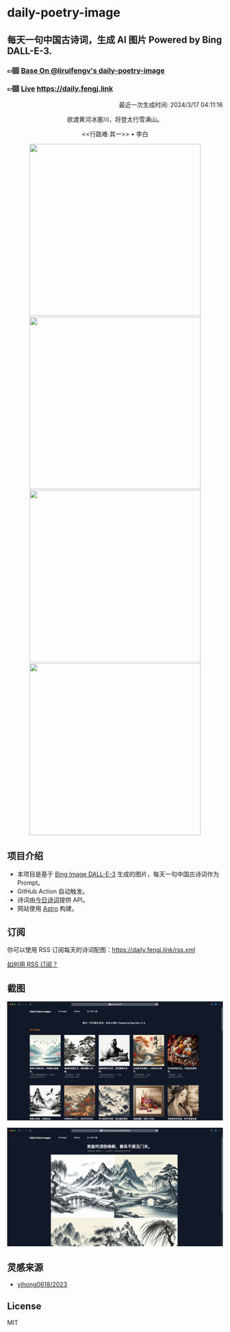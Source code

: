 
# daily-poetry-image

## 每天一句中国古诗词，生成 AI 图片 Powered by Bing DALL-E-3.

### 👉🏽 [Base On @liruifengv's daily-poetry-image](https://github.com/liruifengv/daily-poetry-image)

### 👉🏽 [Live](https://daily.fengj.link) https://daily.fengj.link

<p align="right">
  最近一次生成时间: 2024/3/17 04:11:16
</p>
<p align="center">
欲渡黄河冰塞川，将登太行雪满山。
</p>
<p align="center">
<<行路难·其一>> • 李白
</p>
<p align="center">
<img src="https://tse1.mm.bing.net/th/id/OIG3.d5EYE_fsO2S0MtTFzB_v" height="400" width="400" />
<img src="https://tse4.mm.bing.net/th/id/OIG3.Xs4DFZtCBs4gPyutAFse" height="400" width="400" />
<img src="https://tse1.mm.bing.net/th/id/OIG3.ZTunzBfey4_kRPxh9DcC" height="400" width="400" />
<img src="https://tse4.mm.bing.net/th/id/OIG3.GdUvoNdQ4RRInvgwdufY" height="400" width="400" />
</p>

## 项目介绍

-   本项目是基于 [Bing Image DALL-E-3](https://www.bing.com/images/create) 生成的图片，每天一句中国古诗词作为 Prompt。
-   GitHub Action 自动触发。
-   诗词由[今日诗词](https://www.jinrishici.com/)提供 API。
-   网站使用 [Astro](https://astro.build) 构建。

## 订阅

你可以使用 RSS 订阅每天的诗词配图：https://daily.fengj.link/rss.xml

[如何用 RSS 订阅？](https://zhuanlan.zhihu.com/p/55026716)

## 截图

![图片列表](./screenshots/Snipaste_2023-12-28_21-00-26.png)

![图片详情](./screenshots/Snipaste_2023-12-28_21-00-53.png)

## 灵感来源

-   [yihong0618/2023](https://github.com/yihong0618/2023)

## License

MIT
